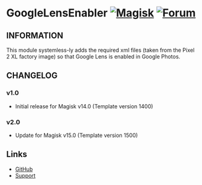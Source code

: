 # GoogleLensEnabler [![Magisk](https://img.shields.io/badge/Magisk-14%2B-00B39B.svg?style=flat-square)](https://forum.xda-developers.com/apps/magisk/official-magisk-v7-universal-systemless-t3473445) [![Forum](https://img.shields.io/badge/XDA-Forums-f59714.svg?style=flat-square)](https://forum.xda-developers.com/oneplus-5/themes/magisk-enable-google-lens-google-photos-t3694140)

## INFORMATION

This module systemless-ly adds the required xml files (taken from the Pixel 2 XL factory image) so that Google Lens is enabled in Google Photos.

## CHANGELOG

### v1.0

-   Initial release for Magisk v14.0 (Template version 1400)

### v2.0

-   Update for Magisk v15.0 (Template version 1500)

## Links

-   [GitHub](https://github.com/Magisk-Modules-Repo/GoogleLensEnabler)
-   [Support](https://forum.xda-developers.com/oneplus-5/themes/magisk-enable-google-lens-google-photos-t3694140)

